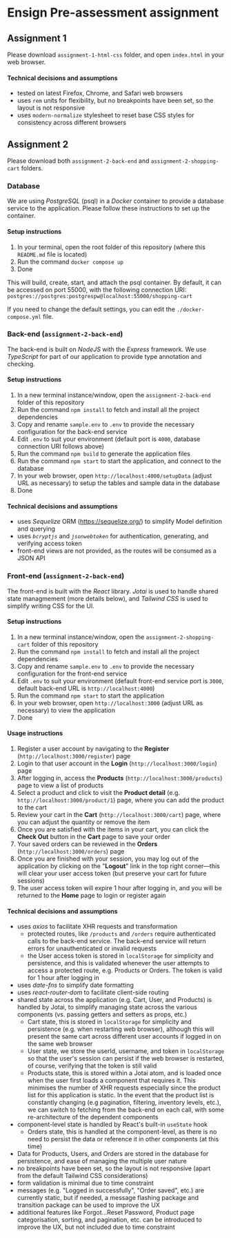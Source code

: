 # Ensign Pre-assessment assignment

## Assignment 1
Please download `assignment-1-html-css` folder, and open `index.html` in your web browser.

#### Technical decisions and assumptions
- tested on latest Firefox, Chrome, and Safari web browsers
- uses `rem` units for flexibility, but no breakpoints have been set, so the layout is not responsive
- uses `modern-normalize` stylesheet to reset base CSS styles for consistency across different browsers

## Assignment 2
Please download both `assignment-2-back-end` and `assignment-2-shopping-cart` folders.

### Database
We are using *PostgreSQL* (psql) in a *Docker* container to provide a database service to the application. Please follow these instructions to set up the container.

#### Setup instructions

1. In your terminal, open the root folder of this repository (where this `README.md` file is located)
2. Run the command `docker compose up`
3. Done

This will build, create, start, and attach the psql container. By default, it can be accessed on port 55000, with the following connection URI: `postgres://postgres:postgrespw@localhost:55000/shopping-cart`

If you need to change the default settings, you can edit the `./docker-compose.yml` file.

### Back-end (`assignment-2-back-end`)
The back-end is built on *NodeJS* with the *Express* framework. We use *TypeScript* for part of our application to provide type annotation and checking.

#### Setup instructions
1. In a new terminal instance/window, open the `assignment-2-back-end` folder of this repository
2. Run the command `npm install` to fetch and install all the project dependencies
3. Copy and rename `sample.env` to `.env` to provide the necessary configuration for the back-end service
4. Edit `.env` to suit your environment (default port is `4000`, database connection URI follows above)
5. Run the command `npm build` to generate the application files
6. Run the command `npm start` to start the application, and connect to the database
7. In your web browser, open `http://localhost:4000/setupData` (adjust URL as necessary) to setup the tables and sample data in the database
8. Done

#### Technical decisions and assumptions
- uses *Sequelize* ORM (https://sequelize.org/) to simplify Model definition and querying
- uses *`bcryptjs`* and *`jsonwebtoken`* for authentication, generating, and verifying access token
- front-end views are not provided, as the routes will be consumed as a JSON API

### Front-end (`assignment-2-back-end`)
The front-end is built with the *React* library. *Jotai* is used to handle shared state managmement (more details below), and *Tailwind CSS* is used to simplify writing CSS for the UI.

#### Setup instructions
1. In a new terminal instance/window, open the `assignment-2-shopping-cart` folder of this repository
2. Run the command `npm install` to fetch and install all the project dependencies
3. Copy and rename `sample.env` to `.env` to provide the necessary configuration for the front-end service
4. Edit `.env` to suit your environment (default front-end service port is `3000`, default back-end URL is `http://localhost:4000`)
5. Run the command `npm start` to start the application
6. In your web browser, open `http://localhost:3000` (adjust URL as necessary) to view the application
7. Done

#### Usage instructions
1. Register a user account by navigating to the **Register** (`http://localhost:3000/register`) page 
2. Login to that user account in the **Login** (`http://localhost:3000/login`) page
3. After logging in, access the **Products** (`http://localhost:3000/products`) page to view a list of products
4. Select a product and click to visit the **Product detail** (e.g. `http://localhost:3000/product/1`) page, where you can add the product to the cart 
5. Review your cart in the **Cart** (`http://localhost:3000/cart`) page, where you can adjust the quantity or remove the item
6. Once you are satisfied with the items in your cart, you can click the **Check Out** button in the **Cart** page to save your order
7. Your saved orders can be reviewed in the **Orders** (`http://localhost:3000/orders`) page
8. Once you are finished with your session, you may log out of the application by clicking on the "**Logout**" link in the top right corner—this will clear your user access token (but preserve your cart for future sessions)
9. The user access token will expire 1 hour after logging in, and you will be returned to the **Home** page to login or register again
 
#### Technical decisions and assumptions
- uses *axios* to facilitate XHR requests and transformation
    - protected routes, like `/products` and `/orders` require authenticated calls to the back-end service. The back-end service will return errors for unauthenticated or invalid requests
    - the User access token is stored in `localStorage` for simplicity and persistence, and this is validated whenever the user attempts to access a protected route, e.g. Products or Orders. The token is valid for 1 hour after logging in
- uses *date-fns* to simplify date formatting
- uses *react-router-dom* to facilitate client-side routing
- shared state across the application (e.g. Cart, User, and Products) is handled by Jotai, to simplify managing state across the various components (vs. passing getters and setters as props, etc.)
    - Cart state, this is stored in `localStorage` for simplicity and persistence (e.g. when restarting web browser), although this will present the same cart across different user accounts if logged in on the same web browser
    - User state, we store the userId, username, and token in `localStorage` so that the user's session can persist if the web browser is restarted, of course, verifying that the token is still valid
    - Products state, this is stored within a Jotai atom, and is loaded once when the user first loads a component that requires it. This minimises the number of XHR requests especially since the product list for this application is static. In the event that the product list is constantly changing (e.g pagination, filtering, inventory levels, etc.), we can switch to fetching from the back-end on each call, with some re-architecture of the dependent components
- component-level state is handled by React's built-in `useState` hook
    - Orders state, this is handled at the component-level, as there is no need to persist the data or reference it in other components (at this time)
- Data for Products, Users, and Orders are stored in the database for persistence, and ease of managing the multiple user nature
- no breakpoints have been set, so the layout is not responsive (apart from the default Tailwind CSS considerations)
- form validation is minimal due to time constraint
- messages (e.g. "Logged in successfully", "Order saved", etc.) are currently static, but if needed, a message flashing package and transition package can be used to improve the UX
- additional features like Forgot...Reset Password, Product page categorisation, sorting, and pagination, etc. can be introduced to improve the UX, but not included due to time constraint

